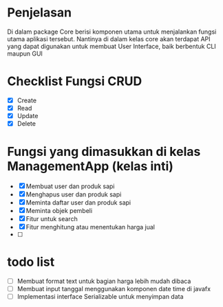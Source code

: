 # Penjelasan

Di dalam package Core berisi komponen 
utama untuk menjalankan fungsi utama aplikasi tersebut.
Nantinya di dalam kelas core akan terdapat API yang dapat
digunakan untuk membuat User Interface, baik berbentuk
CLI maupun GUI

# Checklist Fungsi CRUD
- [x] Create
- [x] Read
- [x] Update
- [x] Delete

# Fungsi yang dimasukkan di kelas ManagementApp (kelas inti)
- [x] Membuat user dan produk sapi
- [x] Menghapus user dan produk sapi
- [x] Meminta daftar user dan produk sapi
- [x] Meminta objek pembeli
- [x] Fitur untuk search
- [x] Fitur menghitung atau menentukan harga jual
- [ ]

# todo list
- [ ] Membuat format text untuk bagian harga lebih mudah dibaca
- [ ] Membuat input tanggal menggunakan komponen date time di javafx
- [ ] Implementasi interface Serializable untuk menyimpan data